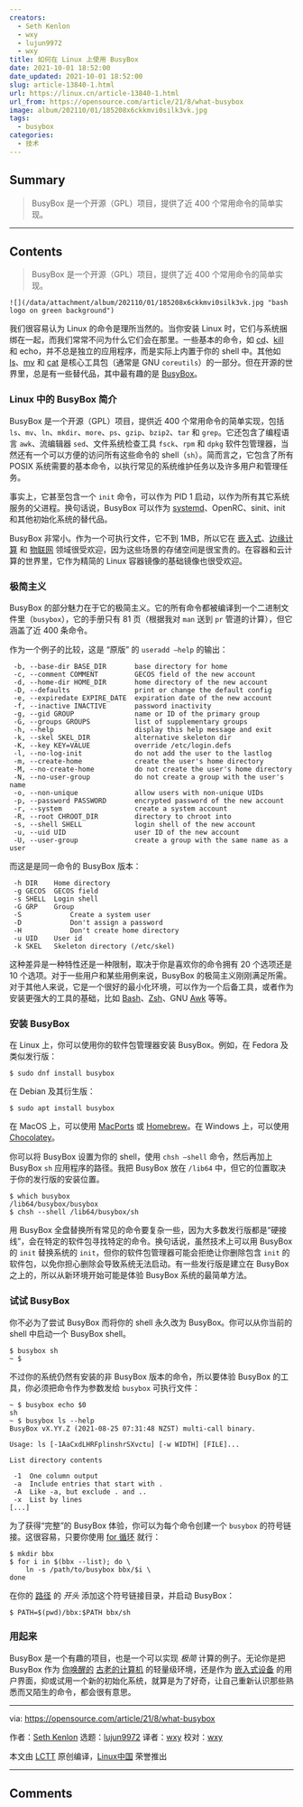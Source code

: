 ```yaml
---
creators:
  - Seth Kenlon
  - wxy
  - lujun9972
  - wxy
title: 如何在 Linux 上使用 BusyBox
date: 2021-10-01 18:52:00
date_updated: 2021-10-01 18:52:00
slug: article-13840-1.html
url: https://linux.cn/article-13840-1.html
url_from: https://opensource.com/article/21/8/what-busybox
image: album/202110/01/185208x6ckkmvi0silk3vk.jpg
tags:
  - busybox
categories:
  - 技术
---
```


## Summary

> BusyBox 是一个开源（GPL）项目，提供了近 400 个常用命令的简单实现。

***

<!-- more -->

## Contents

> 
> BusyBox 是一个开源（GPL）项目，提供了近 400 个常用命令的简单实现。
> 
> 
> 

`![](/data/attachment/album/202110/01/185208x6ckkmvi0silk3vk.jpg "bash logo on green background")`

我们很容易认为 Linux 的命令是理所当然的。当你安装 Linux 时，它们与系统捆绑在一起，而我们常常不问为什么它们会在那里。一些基本的命令，如 [cd](https://opensource.com/article/21/8/navigate-linux-directories)、[kill](https://opensource.com/article/18/5/how-kill-process-stop-program-linux) 和 echo，并不总是独立的应用程序，而是实际上内置于你的 shell 中。其他如 [ls](https://opensource.com/article/19/7/master-ls-command)、[mv](https://opensource.com/article/19/8/moving-files-linux-depth) 和 [cat](https://opensource.com/article/19/2/getting-started-cat-command) 是核心工具包（通常是 GNU `coreutils`）的一部分。但在开源的世界里，总是有一些替代品，其中最有趣的是 [BusyBox](https://www.busybox.net)。

### Linux 中的 BusyBox 简介

BusyBox 是一个开源（GPL）项目，提供近 400 个常用命令的简单实现，包括 `ls`、`mv`、`ln`、`mkdir`、`more`、`ps`、`gzip`、`bzip2`、`tar` 和 `grep`。它还包含了编程语言 `awk`、流编辑器 `sed`、文件系统检查工具 `fsck`、`rpm` 和 `dpkg` 软件包管理器，当然还有一个可以方便的访问所有这些命令的 shell（`sh`）。简而言之，它包含了所有 POSIX 系统需要的基本命令，以执行常见的系统维护任务以及许多用户和管理任务。

事实上，它甚至包含一个 `init` 命令，可以作为 PID 1 启动，以作为所有其它系统服务的父进程。换句话说，BusyBox 可以作为 [systemd](https://opensource.com/article/20/4/systemd)、OpenRC、sinit、init 和其他初始化系统的替代品。

BusyBox 非常小。作为一个可执行文件，它不到 1MB，所以它在 [嵌入式](https://opensource.com/article/21/3/rtos-embedded-development)、[边缘计算](https://opensource.com/article/17/9/what-edge-computing) 和 [物联网](https://opensource.com/article/21/3/iot-measure-raspberry-pi) 领域很受欢迎，因为这些场景的存储空间是很宝贵的。在容器和云计算的世界里，它作为精简的 Linux 容器镜像的基础镜像也很受欢迎。

### 极简主义

BusyBox 的部分魅力在于它的极简主义。它的所有命令都被编译到一个二进制文件里（`busybox`），它的手册只有 81 页（根据我对 `man` 送到 `pr` 管道的计算），但它涵盖了近 400 条命令。

作为一个例子的比较，这是 “原版” 的 `useradd —help` 的输出：

```shell
 -b, --base-dir BASE_DIR       base directory for home
 -c, --comment COMMENT         GECOS field of the new account
 -d, --home-dir HOME_DIR       home directory of the new account
 -D, --defaults                print or change the default config
 -e, --expiredate EXPIRE_DATE  expiration date of the new account
 -f, --inactive INACTIVE       password inactivity
 -g, --gid GROUP               name or ID of the primary group
 -G, --groups GROUPS           list of supplementary groups
 -h, --help                    display this help message and exit
 -k, --skel SKEL_DIR           alternative skeleton dir
 -K, --key KEY=VALUE           override /etc/login.defs
 -l, --no-log-init             do not add the user to the lastlog
 -m, --create-home             create the user's home directory
 -M, --no-create-home          do not create the user's home directory
 -N, --no-user-group           do not create a group with the user's name
 -o, --non-unique              allow users with non-unique UIDs
 -p, --password PASSWORD       encrypted password of the new account
 -r, --system                  create a system account
 -R, --root CHROOT_DIR         directory to chroot into
 -s, --shell SHELL             login shell of the new account
 -u, --uid UID                 user ID of the new account
 -U, --user-group              create a group with the same name as a user
```

而这是是同一命令的 BusyBox 版本：

```shell
 -h DIR    Home directory
 -g GECOS  GECOS field
 -s SHELL  Login shell
 -G GRP    Group
 -S            Create a system user
 -D            Don't assign a password
 -H            Don't create home directory
 -u UID    User id
 -k SKEL   Skeleton directory (/etc/skel)
```

这种差异是一种特性还是一种限制，取决于你是喜欢你的命令拥有 20 个选项还是 10 个选项。对于一些用户和某些用例来说，BusyBox 的极简主义刚刚满足所需。对于其他人来说，它是一个很好的最小化环境，可以作为一个后备工具，或者作为安装更强大的工具的基础，比如 [Bash](https://opensource.com/article/20/4/bash-sysadmins-ebook)、[Zsh](https://opensource.com/article/19/9/getting-started-zsh)、GNU [Awk](https://opensource.com/article/20/9/awk-ebook) 等等。

### 安装 BusyBox

在 Linux 上，你可以使用你的软件包管理器安装 BusyBox。例如，在 Fedora 及类似发行版：

```shell
$ sudo dnf install busybox
```

在 Debian 及其衍生版：

```shell
$ sudo apt install busybox
```

在 MacOS 上，可以使用 [MacPorts](https://opensource.com/article/20/11/macports) 或 [Homebrew](https://opensource.com/article/20/6/homebrew-mac)。在 Windows 上，可以使用 [Chocolatey](https://opensource.com/article/20/3/chocolatey)。

你可以将 BusyBox 设置为你的 shell，使用 `chsh —shell` 命令，然后再加上 BusyBox `sh` 应用程序的路径。我把 BusyBox 放在 `/lib64` 中，但它的位置取决于你的发行版的安装位置。

```shell
$ which busybox
/lib64/busybox/busybox
$ chsh --shell /lib64/busybox/sh
```

用 BusyBox 全盘替换所有常见的命令要复杂一些，因为大多数发行版都是“硬接线”，会在特定的软件包寻找特定的命令。换句话说，虽然技术上可以用 BusyBox 的 `init` 替换系统的 `init`，但你的软件包管理器可能会拒绝让你删除包含 `init` 的软件包，以免你担心删除会导致系统无法启动。有一些发行版是建立在 BusyBox 之上的，所以从新环境开始可能是体验 BusyBox 系统的最简单方法。

### 试试 BusyBox

你不必为了尝试 BusyBox 而将你的 shell 永久改为 BusyBox。你可以从你当前的 shell 中启动一个 BusyBox shell。

```shell
$ busybox sh
~ $
```

不过你的系统仍然有安装的非 BusyBox 版本的命令，所以要体验 BusyBox 的工具，你必须把命令作为参数发给 `busybox` 可执行文件：

```shell
~ $ busybox echo $0
sh
~ $ busybox ls --help
BusyBox vX.YY.Z (2021-08-25 07:31:48 NZST) multi-call binary.

Usage: ls [-1AaCxdLHRFplinshrSXvctu] [-w WIDTH] [FILE]...

List directory contents

 -1  One column output
 -a  Include entries that start with .
 -A  Like -a, but exclude . and ..
 -x  List by lines
[...]
```

为了获得“完整”的 BusyBox 体验，你可以为每个命令创建一个 `busybox` 的符号链接。这很容易，只要你使用 [for 循环](https://opensource.com/article/19/10/programming-bash-loops) 就行：

```shell
$ mkdir bbx
$ for i in $(bbx --list); do \
    ln -s /path/to/busybox bbx/$i \
done
```

在你的 [路径](https://opensource.com/article/17/6/set-path-linux) 的 *开头* 添加这个符号链接目录，并启动 BusyBox：

```shell
$ PATH=$(pwd)/bbx:$PATH bbx/sh
```

### 用起来

BusyBox 是一个有趣的项目，也是一个可以实现 *极简* 计算的例子。无论你是把 BusyBox 作为 [你唤醒的](https://opensource.com/article/19/7/how-make-old-computer-useful-again) [古老的计算机](https://opensource.com/article/20/2/restore-old-computer-linux) 的轻量级环境，还是作为 [嵌入式设备](https://opensource.com/article/20/6/open-source-rtos) 的用户界面，抑或试用一个新的初始化系统，就算是为了好奇，让自己重新认识那些熟悉而又陌生的命令，都会很有意思。

---

via: <https://opensource.com/article/21/8/what-busybox>

作者：[Seth Kenlon](https://opensource.com/users/seth) 选题：[lujun9972](https://github.com/lujun9972) 译者：[wxy](https://github.com/wxy) 校对：[wxy](https://github.com/wxy)

本文由 [LCTT](https://github.com/LCTT/TranslateProject) 原创编译，[Linux中国](https://linux.cn/) 荣誉推出

***

## Comments
